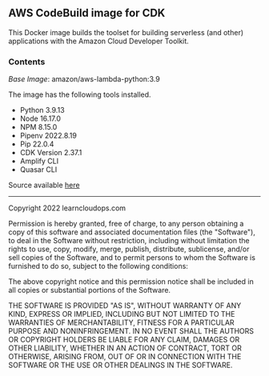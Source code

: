 ## AWS CodeBuild image for CDK

This Docker image builds the toolset for building serverless (and other) applications with the Amazon Cloud Developer Toolkit.

### Contents

_Base Image_: amazon/aws-lambda-python:3.9

The image has the following tools installed.

- Python 3.9.13
- Node 16.17.0
- NPM 8.15.0
- Pipenv 2022.8.19
- Pip 22.0.4
- CDK Version 2.37.1
- Amplify CLI
- Quasar CLI

Source available [here](https://github.com/learncloudops/cdk-quasar-build-image)

---

Copyright 2022 learncloudops.com

Permission is hereby granted, free of charge, to any person obtaining a copy of this software and associated documentation files (the "Software"), to deal in the Software without restriction, including without limitation the rights to use, copy, modify, merge, publish, distribute, sublicense, and/or sell copies of the Software, and to permit persons to whom the Software is furnished to do so, subject to the following conditions:

The above copyright notice and this permission notice shall be included in all copies or substantial portions of the Software.

THE SOFTWARE IS PROVIDED "AS IS", WITHOUT WARRANTY OF ANY KIND, EXPRESS OR IMPLIED, INCLUDING BUT NOT LIMITED TO THE WARRANTIES OF MERCHANTABILITY, FITNESS FOR A PARTICULAR PURPOSE AND NONINFRINGEMENT. IN NO EVENT SHALL THE AUTHORS OR COPYRIGHT HOLDERS BE LIABLE FOR ANY CLAIM, DAMAGES OR OTHER LIABILITY, WHETHER IN AN ACTION OF CONTRACT, TORT OR OTHERWISE, ARISING FROM, OUT OF OR IN CONNECTION WITH THE SOFTWARE OR THE USE OR OTHER DEALINGS IN THE SOFTWARE.